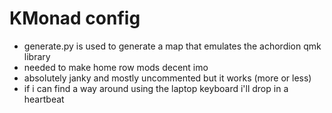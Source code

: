 # KMonad config
- generate.py is used to generate a map that emulates the achordion qmk library
- needed to make home row mods decent imo
- absolutely janky and mostly uncommented but it works (more or less)
- if i can find a way around using the laptop keyboard i'll drop in a heartbeat
